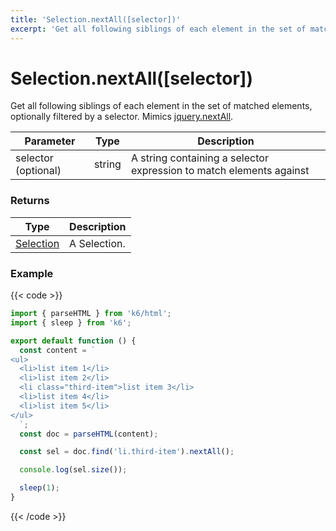 ```yaml
---
title: 'Selection.nextAll([selector])'
excerpt: 'Get all following siblings of each element in the set of matched elements, optionally filtered by a selector.'
---
```


# Selection.nextAll([selector])

Get all following siblings of each element in the set of matched elements, optionally filtered by a selector.
Mimics [jquery.nextAll](https://api.jquery.com/nextAll/).

| Parameter           | Type   | Description                                                         |
| ------------------- | ------ | ------------------------------------------------------------------- |
| selector (optional) | string | A string containing a selector expression to match elements against |

### Returns

| Type                                           | Description  |
| ---------------------------------------------- | ------------ |
| [Selection](https://grafana.com/docs/k6/<K6_VERSION>/javascript-api/k6-html/selection) | A Selection. |

### Example

{{< code >}}

```javascript
import { parseHTML } from 'k6/html';
import { sleep } from 'k6';

export default function () {
  const content = `
<ul>
  <li>list item 1</li>
  <li>list item 2</li>
  <li class="third-item">list item 3</li>
  <li>list item 4</li>
  <li>list item 5</li>
</ul>
  `;
  const doc = parseHTML(content);

  const sel = doc.find('li.third-item').nextAll();

  console.log(sel.size());

  sleep(1);
}
```

{{< /code >}}

